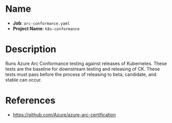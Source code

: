 # Name

- **Job**: `arc-conformance.yaml`
- **Project Name**: `k8s-conformance`

# Description

Runs Azure Arc Conformance testing against releases of Kubernetes. These tests
are the baseline for downstream testing and releasing of CK. These tests must
pass before the process of releasing to beta, candidate, and stable can occur.

# References

- https://github.com/Azure/azure-arc-certification
